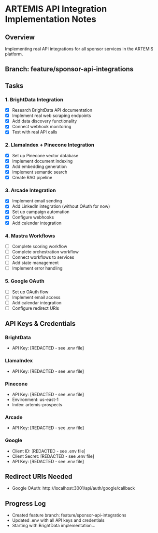 # ARTEMIS API Integration Implementation Notes

## Overview
Implementing real API integrations for all sponsor services in the ARTEMIS platform.

## Branch: feature/sponsor-api-integrations

## Tasks

### 1. BrightData Integration
- [x] Research BrightData API documentation
- [x] Implement real web scraping endpoints
- [x] Add data discovery functionality
- [x] Connect webhook monitoring
- [x] Test with real API calls

### 2. LlamaIndex + Pinecone Integration
- [x] Set up Pinecone vector database
- [x] Implement document indexing
- [x] Add embedding generation
- [x] Implement semantic search
- [x] Create RAG pipeline

### 3. Arcade Integration
- [x] Implement email sending
- [x] Add LinkedIn integration (without OAuth for now)
- [x] Set up campaign automation
- [x] Configure webhooks
- [x] Add calendar integration

### 4. Mastra Workflows
- [ ] Complete scoring workflow
- [ ] Complete orchestration workflow
- [ ] Connect workflows to services
- [ ] Add state management
- [ ] Implement error handling

### 5. Google OAuth
- [ ] Set up OAuth flow
- [ ] Implement email access
- [ ] Add calendar integration
- [ ] Configure redirect URIs

## API Keys & Credentials

### BrightData
- API Key: [REDACTED - see .env file]

### LlamaIndex
- API Key: [REDACTED - see .env file]

### Pinecone
- API Key: [REDACTED - see .env file]
- Environment: us-east-1
- Index: artemis-prospects

### Arcade
- API Key: [REDACTED - see .env file]

### Google
- Client ID: [REDACTED - see .env file]
- Client Secret: [REDACTED - see .env file]
- API Key: [REDACTED - see .env file]

## Redirect URIs Needed
- Google OAuth: http://localhost:3001/api/auth/google/callback

## Progress Log
- Created feature branch: feature/sponsor-api-integrations
- Updated .env with all API keys and credentials
- Starting with BrightData implementation...
